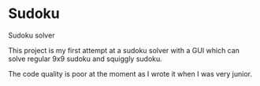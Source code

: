 # Sudoku
Sudoku solver

This project is my first attempt at a sudoku solver with a GUI which can solve regular 9x9 sudoku and squiggly sudoku.

The code quality is poor at the moment as I wrote it when I was very junior.
